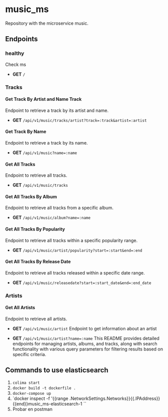 # music_ms

Repository with the microservice music.

## Endpoints
### healthy
Check ms 
- **GET** `/`

### Tracks

#### Get Track By Artist and Name Track
Endpoint to retrieve a track by its artist and name.
- **GET** `/api/v1/music/tracks/artist?track=:track&artist=:artist`

#### Get Track By Name
Endpoint to retrieve a track by its name.
- **GET** `/api/v1/music?name=:name`

#### Get All Tracks
Endpoint to retrieve all tracks.
- **GET** `/api/v1/music/tracks`

#### Get All Tracks By Album
Endpoint to retrieve all tracks from a specific album.
- **GET** `/api/v1/music/album?name=:name`

#### Get All Tracks By Popularity
Endpoint to retrieve all tracks within a specific popularity range.
- **GET** `/api/v1/music/artist/popularity?start=:start&end=:end`

#### Get All Tracks By Release Date
Endpoint to retrieve all tracks released within a specific date range.
- **GET** `/api/v1/music/releasedate?start=:start_date&end=:end_date`

### Artists

#### Get All Artists
Endpoint to retrieve all artists.
- **GET** `/api/v1/music/artist`
Endpoint to get information about an artist 

- **GET** `/api/v1/music/artist?name=:name`
This README provides detailed endpoints for managing artists, albums, and tracks, along with search functionality with various query parameters for filtering results based on specific criteria.

## Commands to use elasticsearch

1. `colima start` 
2. `docker build -t dockerfile .`
3. `docker-compose up`
4. `docker inspect -f '{{range .NetworkSettings.Networks}}{{.IPAddress}}{{end}}music_ms-elasticsearch-1 ``
5.  Probar en postman